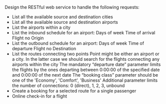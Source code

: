 Design the RESTful web service to handle the following requests:
- List all the available source and destination cities
- List all the available source and destination airports
- List the airports within a city
- List the inbound schedule for an airport: 
    Days of week
    Time of arrival
    Flight no
    Origin
- List the outbound schedule for an airport:
  Days of week
  Time of departure
  Flight no
  Destination
- List the routes connecting two points
  Point might be either an airport or a city. In the latter case we should search for  the flights connecting any airports within the city
  The mandatory “departure date” parameter limits the flights by the ones departing between 0:00:00 of the specified date and 0:00:00 of the next date
  The “booking class” parameter should be one of the 'Economy', 'Comfort', 'Business'
  Additional parameter limits the number of connections: 0 (direct), 1, 2, 3, unbound
- Create a booking for a selected route for a single passenger
- Online check-in for a flight
